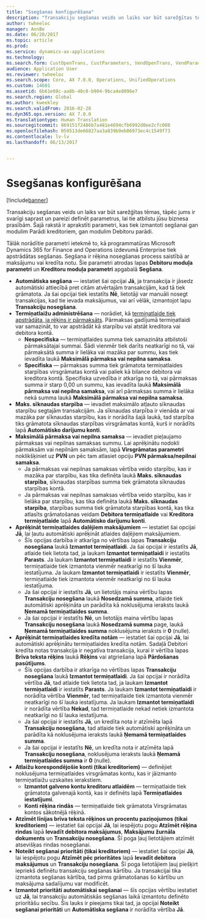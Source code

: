 ```yaml
---
title: "Ssegšanas konfigurēšana"
description: "Transakciju segšanas veids un laiks var būt sarežģītas tēmas, tāpēc jums ir svarīgi saprast un pareizi definēt parametrus, lai tie atbilstu jūsu biznesa prasībām. Šajā rakstā ir aprakstīti parametri, kas tiek izmantoti segšanai gan modulim Parādi kreditoriem, gan modulim Debitoru parādi."
author: twheeloc
manager: AnnBe
ms.date: 06/20/2017
ms.topic: article
ms.prod: 
ms.service: dynamics-ax-applications
ms.technology: 
ms.search.form: CustOpenTrans, CustParameters, VendOpenTrans, VendParameters
audience: Application User
ms.reviewer: twheeloc
ms.search.scope: Core, AX 7.0.0, Operations, UnifiedOperations
ms.custom: 14601
ms.assetid: 6b61e08c-aa8b-40c0-b904-9bca4e8096e7
ms.search.region: Global
ms.author: kweekley
ms.search.validFrom: 2016-02-28
ms.dyn365.ops.version: AX 7.0.0
ms.translationtype: Human Translation
ms.sourcegitcommit: 869151f2486b7a481e4694cfb6992d0ee2cfc008
ms.openlocfilehash: 059513de66827aa3a839b9eb06973ec4c1549f73
ms.contentlocale: lv-lv
ms.lasthandoff: 06/13/2017


---
```


# <a name="configure-settlement"></a>Ssegšanas konfigurēšana

[!include[banner](../includes/banner.md)]


Transakciju segšanas veids un laiks var būt sarežģītas tēmas, tāpēc jums ir svarīgi saprast un pareizi definēt parametrus, lai tie atbilstu jūsu biznesa prasībām. Šajā rakstā ir aprakstīti parametri, kas tiek izmantoti segšanai gan modulim Parādi kreditoriem, gan modulim Debitoru parādi. 

Tālāk norādītie parametri ietekmē to, kā programmatūras Microsoft Dynamics 365 for Finance and Operations izdevumā Enterprise tiek apstrādātas segšanas. Segšana ir rēķina nosegšanas process saistībā ar maksājumu vai kredīta notu. Šie parametri atrodas lapas **Debitoru moduļa parametri** un **Kreditoru moduļa parametri** apgabalā **Segšana**.

-   **Automātiska segšana** — iestatiet šai opcijai **Jā**, ja transakcija ir jāsedz automātiski attiecībā pret citām atvērtajām transakcijām, kad tā tiek grāmatota. Ja šai opcijai tiek iestatīts **Nē**, lietotāji var manuāli nosegt transakcijas, kad tie ievada maksājumus, vai arī vēlāk, izmantojot lapu **Transakciju nosegšana**.
-   **Termiņatlaižu administrēšana** — norādiet, kā [termiņatlaide tiek apstrādāta, ja rēķins ir pārmaksāts](cash-discount-handling-overpayments.md). Pārmaksas gadījumā termiņatlaidi var samazināt, to var apstrādāt kā starpību vai atstāt kreditora vai debitora kontā.
    -   **Nespecifiska** — termiņatlaides summa tiek samazināta atbilstoši pārmaksātajai summai. Šādi vienmēr tiek darīts neatkarīgi no tā, vai pārmaksātā summa ir lielāka vai mazāka par summu, kas tiek ievadīta laukā **Maksimālā pārmaksa vai nepilna samaksa**.
    -   **Specifiska** — pārmaksas summa tiek grāmatota termiņatlaides starpības virsgrāmatas kontā vai paliek kā bilance debitora vai kreditora kontā. Specifiska uzvedība ir atkarīga no tā, vai pārmaksas summa ir starp 0,00 un summu, kas ievadīta laukā **Maksimālā pārmaksa vai nepilna samaksa**, vai arī pārmaksas summa ir lielāka nekā summa laukā **Maksimālā pārmaksa vai nepilna samaksa**.
-   **Maks. sīknaudas starpība** — ievadiet maksimālo atļauto sīknaudas starpību segtajām transakcijām. Ja sīknaudas starpība ir vienāda ar vai mazāka par sīknaudas starpību, kas ir norādīta šajā laukā, tad starpība tiks grāmatota sīknaudas starpības virsgrāmatas kontā, kurš ir norādīts lapā **Automātisko darījumu konti**.
-   **Maksimālā pārmaksa vai nepilna samaksa** — ievadiet pieļaujamo pārmaksas vai nepilnas samaksas summu. Lai aprēķinātu nodokli pārmaksām vai nepilnām samaksām, lapā **Virsgrāmatas parametri** noklikšķiniet uz **PVN** un pēc tam atlasiet opciju **PVN pārmaksa/nepilnai samaksa**.
    -   Ja pārmaksas vai nepilnas samaksas vērtība veido starpību, kas ir mazāka par starpību, kas tika definēta laukā **Maks. sīknaudas starpība**, sīknaudas starpības summa tiek grāmatota sīknaudas starpības kontā.
    -   Ja pārmaksas vai nepilnas samaksas vērtība veido starpību, kas ir lielāka par starpību, kas tika definēta laukā **Maks. sīknaudas starpība**, starpības summa tiek grāmatota starpības kontā, kas tika atlasīts grāmatošanas veidam **Debitora termiņatlaide** vai **Kreditora termiņatlaide** lapā **Automātisko darījumu konti**.
-   **Aprēķināt termiņatlaides daļējiem maksājumiem** — iestatiet šai opcijai **Jā**, lai ļautu automātiski aprēķināt atlaides daļējiem maksājumiem.
    -   Šīs opcijas darbība ir atkarīga no vērtības lapas **Transakciju nosegšana** laukā **Izmantot termiņatlaidi**. Ja šai opcijai ir iestatīts **Jā**, atlaide tiek lietota tad, ja laukam **Izmantot termiņatlaidi** ir iestatīts **Parasts**. Ja laukam **Izmantot termiņatlaidi** ir iestatīts **Vienmēr**, termiņatlaide tiek izmantota vienmēr neatkarīgi no šī lauka iestatījuma. Ja laukam **Izmantot termiņatlaidi** ir iestatīts **Vienmēr**, termiņatlaide tiek izmantota vienmēr neatkarīgi no šī lauka iestatījuma.
    -   Ja šai opcijai ir iestatīts **Jā**, un lietotājs maina vērtību lapas **Transakciju nosegšana** laukā **Nosedzamā summa**, atlaide tiek automātiski aprēķināta un parādīta kā noklusējuma ieraksts laukā **Ņemamā termiņatlaides summa**.
    -   Ja šai opcijai ir iestatīts **Nē**, un lietotājs maina vērtību lapas **Transakciju nosegšana** laukā **Nosedzamā summa** page, laukā **Ņemamā termiņatlaides summa** noklusējuma ieraksts ir **0** (nulle).
-   **Aprēķināt termiņatlaides kredīta notām** — iestatiet šai opcijai **Jā**, lai automātiski aprēķinātu termiņatlaides kredīta notām. Sadaļā Debitori kredīta notas transakcija ir negatīva transakcija, kurai ir vērtība lapas **Brīva teksta rēķins** laukā **Rēķins** vai atgriešana lapā **Pārdošanas pasūtījums**.
    -   Šīs opcijas darbība ir atkarīga no vērtības lapas **Transakciju nosegšana** laukā **Izmantot termiņatlaidi**. Ja šai opcijai ir norādīta vērtība **Jā**, tad atlaide tiek lietota tad, ja laukam ****Izmantot termiņatlaidi**** ir iestatīts **Parasts**. Ja laukam ****Izmantot termiņatlaidi**** ir norādīta vērtība **Vienmēr**, tad termiņatlaide tiek izmantota vienmēr neatkarīgi no šī lauka iestatījuma. Ja laukam ****Izmantot termiņatlaidi**** ir norādīta vērtība **Nekad**, tad termiņatlaide nekad netiek izmantota neatkarīgi no šī lauka iestatījuma.
    -   Ja šai opcijai ir iestatīts **Jā**, un kredīta nota ir atzīmēta lapā **Transakciju nosegšana**, tad atlaide tiek automātiski aprēķināta un parādīta kā noklusējuma ieraksts laukā **Ņemamā termiņatlaides summa**.
    -   Ja šai opcijai ir iestatīts **Nē**, un kredīta nota ir atzīmēta lapā **Transakciju nosegšana**, noklusējuma ieraksts laukā **Ņemamā termiņatlaides summa** ir **0** (nulle).
-   **Atlaižu korespondējošie konti (tikai kreditoriem)** — definējiet noklusējuma termiņatlaides virsgrāmatas kontu, kas ir jāizmanto termiņatlaižu uzskaites ierakstiem.
    -   **Izmantot galveno kontu kreditoru atlaidēm** — termiņatlaide tiek grāmatota galvenajā kontā, kas ir definēts lapā **Termiņatlaides iestatījumi**.
    -   **Konti rēķina rindās** — termiņatlaide tiek grāmatota Virsgrāmatas kontos sākotnējā rēķinā.
-   **Atzīmēt līnijas brīva teksta rēķinos un procentu paziņojumos (tikai kreditoriem)** — iestatiet šai opcijai **Jā**, lai iespējotu pogu **Atzīmēt rēķina rindas** lapā **Ievadīt debitora maksājumus**, **Maksājumu žurnāla dokuments** un **Transakciju nosegšana**. Šī poga ļauj lietotājiem atzīmēt atsevišķas rindas nosegšanai.
-   **Noteikt segšanai prioritāti (tikai kreditoriem)** — iestatiet šai opcijai **Jā**, lai iespējotu pogu **Atzīmēt pēc prioritātes** lapā **Ievadīt debitora maksājumus** un **Transakciju nosegšana**. Šī poga lietotājiem ļauj piešķirt iepriekš definētu transakciju segšanas kārtību.  Ja transakcijai tika izmantota segšanas kārtība, tad pirms grāmatošanas šo kārtību un maksājuma sadalījumu var modificēt.
-   **Izmantot prioritāti automātiskai segšanai** — šīs opcijas vērtību iestatiet uz **Jā**, lai transakciju automātiskās segšanas laikā izmantotu definēto prioritāšu secību. Šis lauks ir pieejams tikai tad, ja opcijai **Noteikt segšanai prioritāti** un **Automātiska segšana** ir norādīta vērtība **Jā**.





